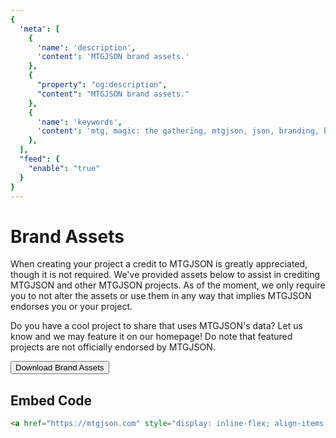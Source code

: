 ```yaml
---
{
  'meta': [
    {
      'name': 'description',
      'content': 'MTGJSON brand assets.'
    },
    {
      "property": "og:description",
      "content": "MTGJSON brand assets."
    },
    {
      'name': 'keywords',
      'content': 'mtg, magic: the gathering, mtgjson, json, branding, branding assets, brand, assets, logo',
    },
  ],
  "feed": {
    "enable": "true"
  }
}
---
```


# Brand Assets

When creating your project a credit to MTGJSON is greatly appreciated, though it is not required. We've provided assets below to assist in crediting MTGJSON and other MTGJSON projects. As of the moment, we only require you to not alter the assets or use them in any way that implies MTGJSON endorses you or your project.

Do you have a cool project to share that uses MTGJSON's data? Let us know and we may feature it on our homepage! Do note that featured projects are not officially endorsed by MTGJSON.

<a href="/images/assets/MTGJSON-Brand-Assets.zip">
  <button tabindex="-1" class="cta-btn" style="margin: 0;">Download Brand Assets</button>
</a>

## Embed Code

```html
<a href="https://mtgjson.com" style="display: inline-flex; align-items: center;"><img src="http://mtgjson.com/images/assets/logo-mtgjson-light-blue.svg" width="60px" title="MTGJSON logo"><p style="margin-left: 10px">Powered by MTGJSON</p></a>
```
